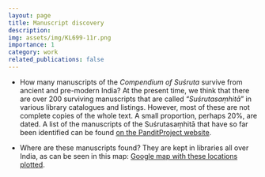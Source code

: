 ```yaml
---
layout: page
title: Manuscript discovery
description: 
img: assets/img/KL699-11r.png
importance: 1
category: work
related_publications: false
---
```


* How many manuscripts of the *Compendium of Suśruta* survive from ancient and pre-modern India?  At the present time, we think that there are over 200 surviving manuscripts that are called “*Suśrutasaṃhitā*” in various library catalogues and listings.  However, most of these are not complete copies of the whole text.  A small proportion, perhaps 20%, are dated.
  A list of the manuscripts of the Suśrutasaṃhitā that have so far been identified can be found [on the PanditProject website](https://panditproject.org/entity/42004/work#manuscripts_manuscripts).

* Where are these manuscripts found?  They are kept in libraries all over India, as can be seen in this map: [Google map with these locations plotted](https://www.google.com/maps/d/u/0/edit?mid=196xRPRGdywqXq0Tzqjnc_C4DOZEIQ4U&usp=sharing).